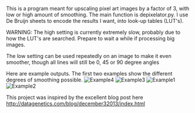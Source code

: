 This is a program meant for upscaling pixel art images by a factor of 3,
with low or high amount of smoothing. The main function is depixelator.py.
I use De Bruijn sheets to encode the results I want, into look-up tables (LUT's).

WARNING: The high setting is currently extremely slow, probably due to how 
the LUT's are searched. Prepare to wait a while if processing big images.

The low setting can be used repeatedly on an image to make it even smoother,
though all lines will still be 0, 45 or 90 degree angles

Here are example outputs. The first two examples show the different degrees of smoothing possible.
![Example4](https://github.com/JoelEnwald/Depixelator/assets/6623412/6527181c-7e74-4835-83a8-07244abaf254)
![Example3](https://github.com/JoelEnwald/Depixelator/assets/6623412/bc7b3947-762a-473d-bf90-cc4115a6652f)
![Example1](https://github.com/JoelEnwald/Depixelator/assets/6623412/9a6e9924-159b-4f86-9e3f-8b0423b4d1ad)
![Example2](https://github.com/JoelEnwald/Depixelator/assets/6623412/4e664d29-9168-4ca8-a1a4-c5717b37b4f0)

This project was inspired by the excellent blog post here http://datagenetics.com/blog/december32013/index.html
